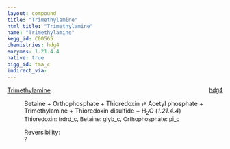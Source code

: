 ```yaml
---
layout: compound
title: "Trimethylamine"
html_title: "Trimethylamine"
name: "Trimethylamine"
kegg_id: C00565
chemistries: hdg4
enzymes: 1.21.4.4
native: true
bigg_id: tma_c
indirect_via:
---
```

<dl><dt class='rs-product'><a href='{{ site.url }}{{ site.baseurl }}/compounds/C00565' class='link-dark' data-bs-toggle='tooltip' data-bs-html='true' data-bs-title='KEGG: C00565'>Trimethylamine</a><span style='float: right; max-width: 40%'><a href='{{ site.url }}{{ site.baseurl }}/chemistries/hdg4' class='link-dark opacity-50' style='font-size: small; word-wrap: anywhere;'>hdg4</a></span></dt><dd><p>Betaine + Orthophosphate + Thioredoxin &#8644; Acetyl phosphate + Trimethylamine + Thioredoxin disulfide + H<sub>2</sub>O (<i>1.21.4.4</i>)<br /><span style='font-size: small;'><span data-bs-toggle='tooltip' data-bs-html='true' data-bs-title='KEGG: C00342'>Thioredoxin</span>: trdrd_c, <span data-bs-toggle='tooltip' data-bs-html='true' data-bs-title='KEGG: C00719'>Betaine</span>: glyb_c, <span data-bs-toggle='tooltip' data-bs-html='true' data-bs-title='KEGG: C00009'>Orthophosphate</span>: pi_c</span><br /><div class="reversibility_info">Reversibility: <div class="progress"><div class="progress-bar bg-light" role="progressbar" style="width: 100%" aria-valuenow="0" aria-valuemin="0" aria-valuemax="100"></div></div><span>?</span><div class="progress"><div class="progress-bar bg-light" role="progressbar" style="width: 100%" aria-valuenow="0" aria-valuemin="0" aria-valuemax="10"></div></div></div></p><dl></dl></dd></dl>